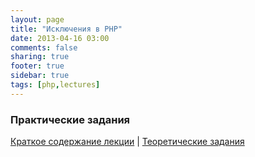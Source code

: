 ```yaml
---
layout: page
title: "Исключения в PHP"
date: 2013-04-16 03:00
comments: false
sharing: true
footer: true
sidebar: true
tags: [php,lectures]
---
```

### Практические задания

[Краткое содержание лекции](09-exceptions.html) |
[Теоретические задания](09-exceptions-theoretical-tasks.html)
